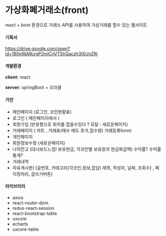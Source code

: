 # 가상화폐거래소(front) #

react + boot 환경으로 거래소 API를 사용하여 가상거래를 할수 있는 웹사이트

#### 기획서 ####
https://drive.google.com/open?id=180e9bMkzgP2mICnVTShQaczh3ISUnZRj

#### 개발환경 ####
**client:**  react

**server:**  springBoot + 오라클



#### 가안 ####

+ 메인페이지 (로그인, 코인현황표)
+ 로그인 ( 메인페이지에서 )
+ 회원가입 (반응형으로 위치를 잡을수있다 ? 모달 : 새로운페이지)
+ 거래페이지 ( 차트 , 거래표(매수 매도 호가,접수량) 거래등록form)
+ 개인페이지
+ 회원정보수정 (새로운페이지)
+ 나의잔고 (대시보드느낌! 보유현금, 각코인별 보유량과 현금화금액) 수익률?
수익률통계?
+ 거래내역
+ 자유게시판( [글번호, 카테고리(각코인,정보,잡담) 제목, 작성자, 날짜, 조회수] ,
페이징처리, 글쓰기버튼)

#### 라이브러리  ####
+ axios
+ react-router-dom
+ redux-react-session
+ react-bootstrap-table
+ uxcore
+ echarts
+ uxcore-table